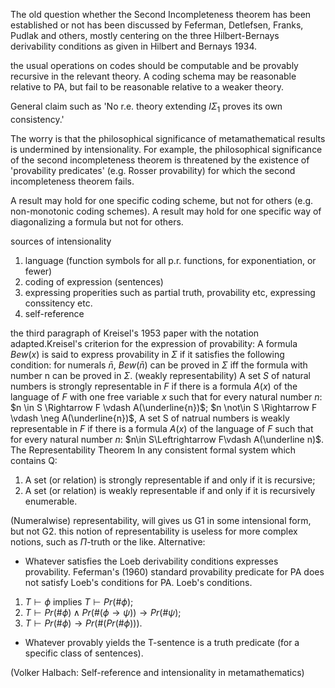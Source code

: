 

The old question whether the Second Incompleteness theorem has been established or not has been discussed by Feferman, Detlefsen, Franks, Pudlak and others, mostly centering on the three Hilbert-Bernays derivability conditions as given in Hilbert and Bernays 1934.


the usual operations on codes should be computable and be provably recursive in the relevant theory. A coding schema may be reasonable relative to PA, but fail to be reasonable relative to a weaker theory. 

General claim such as 'No r.e. theory extending $I\Sigma_1$ proves its own consistency.' 

The worry is that the philosophical significance of metamathematical results is undermined by intensionality. For example, the philosophical significance of the second incompleteness theorem is threatened by the existence of 'provability predicates' (e.g. Rosser provability) for which the second incompleteness theorem fails.

A result may hold for one specific coding scheme, but not for others (e.g. non-monotonic coding schemes).
A result may hold for one specific way of diagonalizing a formula but not for others. 

sources of intensionality
1. language (function symbols for all p.r. functions, for exponentiation, or fewer)
2. coding of expression (sentences)
3. expressing properities such as partial truth, provability etc, expressing conssitency etc.
4. self-reference

the third paragraph of Kreisel's 1953 paper with the notation adapted.Kreisel's criterion for the expression of provability:
A formula $Bew(x)$ is said to express provability in $\Sigma$ if it satisfies the following condition: for numerals $\bar n$, $Bew(\bar n)$ can be proved in $\Sigma$ iff the formula with number n can be proved in $\Sigma$. (weakly representability)
A set $S$ of natural numbers is strongly representable in $F$ if there is a formula $A(x)$ of the language of $F$ with one free variable $x$ such that for every natural number $n$:
$n \in S \Rightarrow F \vdash A(\underline{n})$;
$n \not\in S \Rightarrow F \vdash \neg A(\underline{n})$,
A set S of natrual numbers is weakly representable in $F$ if there is a formula $A(x)$ of the language of $F$ such that for every natural number $n$:
$n\in S\Leftrightarrow F\vdash A(\underline n)$.
The Representability Theorem
In any consistent formal system which contains Q:
1. A set (or relation) is strongly representable if and only if it is recursive;
2. A set (or relation) is weakly representable if and only if it is recursively enumerable.

(Numeralwise) representability, will gives us G1 in some intensional form, but not G2.
this notion of representability is useless for more complex notions, such as $\Pi$-truth or the like.
Alternative: 
- Whatever satisfies the Loeb derivability conditions expresses provability.
Feferman's (1960) standard provability predicate for PA does not satisfy Loeb's conditions for PA.
Loeb's conditions.
1. $T\vdash \phi$ implies $T\vdash Pr(\#\phi)$;
2. $T\vdash Pr(\#\phi)\wedge Pr(\#(\phi\to\psi))\to Pr(\#\psi)$;
3. $T\vdash Pr(\#\phi)\to Pr(\#(Pr(\#\phi)))$.

- Whatever provably yields the T-sentence is a truth predicate (for a specific class of sentences).

(Volker Halbach: Self-reference and intensionality in metamathematics)
